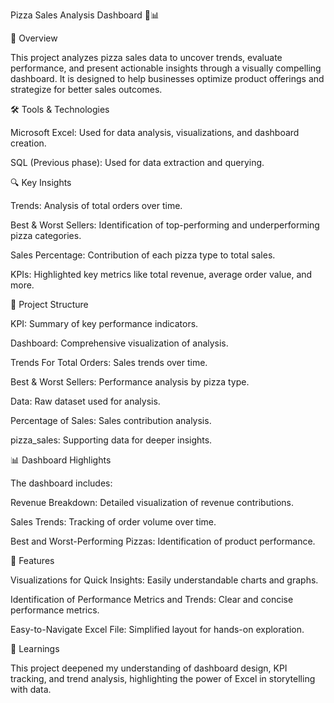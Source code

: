 
Pizza Sales Analysis Dashboard 🍕📊

📖 Overview

This project analyzes pizza sales data to uncover trends, evaluate performance, and present actionable insights through a visually compelling dashboard. It is designed to help businesses optimize product offerings and strategize for better sales outcomes.

🛠️ Tools & Technologies

Microsoft Excel: Used for data analysis, visualizations, and dashboard creation.

SQL (Previous phase): Used for data extraction and querying.

🔍 Key Insights

Trends: Analysis of total orders over time.

Best & Worst Sellers: Identification of top-performing and underperforming pizza categories.

Sales Percentage: Contribution of each pizza type to total sales.

KPIs: Highlighted key metrics like total revenue, average order value, and more.

📁 Project Structure

KPI: Summary of key performance indicators.

Dashboard: Comprehensive visualization of analysis.

Trends For Total Orders: Sales trends over time.

Best & Worst Sellers: Performance analysis by pizza type.

Data: Raw dataset used for analysis.

Percentage of Sales: Sales contribution analysis.

pizza_sales: Supporting data for deeper insights.

📊 Dashboard Highlights

The dashboard includes:

Revenue Breakdown: Detailed visualization of revenue contributions.

Sales Trends: Tracking of order volume over time.

Best and Worst-Performing Pizzas: Identification of product performance.

🌟 Features

Visualizations for Quick Insights: Easily understandable charts and graphs.

Identification of Performance Metrics and Trends: Clear and concise performance metrics.

Easy-to-Navigate Excel File: Simplified layout for hands-on exploration.

🔗 Learnings

This project deepened my understanding of dashboard design, KPI tracking, and trend analysis, highlighting the power of Excel in storytelling with data.

